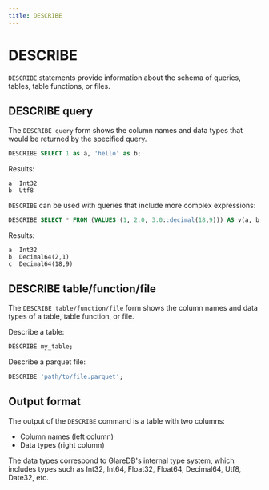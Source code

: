 ```yaml
---
title: DESCRIBE
---
```


# DESCRIBE

`DESCRIBE` statements provide information about the schema of queries, tables, 
table functions, or files.

## DESCRIBE query

The `DESCRIBE query` form shows the column names and data types that would be 
returned by the specified query.

```sql
DESCRIBE SELECT 1 as a, 'hello' as b;
```

Results:

```
a  Int32
b  Utf8
```

`DESCRIBE` can be used with queries that include more complex expressions:

```sql
DESCRIBE SELECT * FROM (VALUES (1, 2.0, 3.0::decimal(18,9))) AS v(a, b, c);
```

Results:

```
a  Int32
b  Decimal64(2,1)
c  Decimal64(18,9)
```

## DESCRIBE table/function/file

The `DESCRIBE table/function/file` form shows the column names and data types of a 
table, table function, or file.

Describe a table:

```sql
DESCRIBE my_table;
```

Describe a parquet file:

```sql
DESCRIBE 'path/to/file.parquet';
```

## Output format

The output of the `DESCRIBE` command is a table with two columns:
- Column names (left column)
- Data types (right column)

The data types correspond to GlareDB's internal type system, which includes types 
such as Int32, Int64, Float32, Float64, Decimal64, Utf8, Date32, etc.
